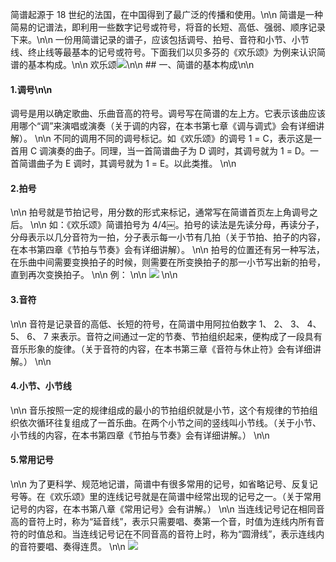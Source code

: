简谱起源于 18 世纪的法国，在中国得到了最广泛的传播和使用。\n\n 简谱是一种简易的记谱法，即利用一些数字记号或符号，将音的长短、高低、强弱、顺序记录下来。\n\n 一份用简谱记录的谱子，应该包括调号、拍号、音符和小节、小节线、终止线等最基本的记号或符号。下面我们以贝多芬的《欢乐颂》为例来认识简谱的基本构成。\n\n 欢乐颂![](cloud://production-emhx9.7072-production-emhx9/article/WechatIMG333.jpeg)\n\n ## 一、简谱的基本构成\n\n

#### 1.调号\n\n

调号是用以确定歌曲、乐曲音高的符号。调号写在简谱的左上方。它表示该曲应该用哪个“调”来演唱或演奏（关于调的内容，在本书第七章《调与调式》会有详细讲解）。
\n\n
不同的调用不同的调号标记。如《欢乐颂》的调号 1 = C，表示这是一首用 C 调演奏的曲子。同理，当一首简谱曲子为 D 调时，其调号就为 1 = D。一首简谱曲子为 E 调时，其调号就为 1 = E。以此类推。
\n\n

#### 2.拍号

\n\n
拍号就是节拍记号，用分数的形式来标记，通常写在简谱首页左上角调号之后。
\n\n
如：《欢乐颂》简谱拍号为 4/4￼。拍号的读法是先读分母，再读分子，分母表示以几分音符为一拍，分子表示每一小节有几拍（关于节拍、拍子的内容，在本书第四章《节拍与节奏》会有详细讲解）。
\n\n
拍号的位置还有另一种写法，在乐曲中间需要变换拍子的时候，则需要在所变换拍子的那一小节写出新的拍号，直到再次变换拍子。
\n\n
例：
\n\n
![](cloud://production-emhx9.7072-production-emhx9/article/WechatIMG349.jpeg)
\n\n

#### 3.音符

\n\n
音符是记录音的高低、长短的符号，在简谱中用阿拉伯数字 1、 2、 3、 4、 5、 6、 7 来表示。音符之间通过一定的节奏、节拍组织起来，便构成了一段具有音乐形象的旋律。（关于音符的内容，在本书第三章《音符与休止符》会有详细讲解。）
\n\n

#### 4.小节、小节线

\n\n
音乐按照一定的规律组成的最小的节拍组织就是小节，这个有规律的节拍组织依次循环往复组成了一首乐曲。在两个小节之间的竖线叫小节线。（关于小节、小节线的内容，在本书第四章《节拍与节奏》会有详细讲解。）
\n\n

#### 5.常用记号

\n\n
为了更科学、规范地记谱，简谱中有很多常用的记号，如省略记号、反复记号等。在《欢乐颂》里的连线记号就是在简谱中经常出现的记号之一。（关于常用记号的内容，在本书第八章《常用记号》会有讲解。）
\n\n
当连线记号记在相同音高的音符上时，称为“延音线”，表示只需要唱、奏第一个音，时值为连线内所有音符的时值总和。当连线记号记在不同音高的音符上时，称为“圆滑线”，表示连线内的音符要唱、奏得连贯。
\n\n
![](cloud://production-emhx9.7072-production-emhx9/article/WechatIMG350.jpeg)
